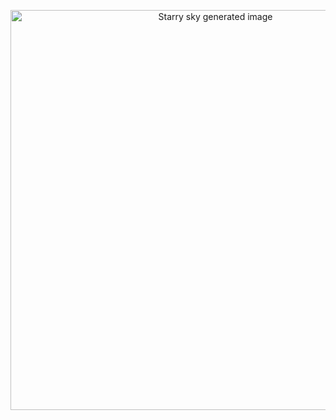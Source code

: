 <p align="center">
  <a href="https://github.com/Neliitsme/Starry-sky">
    <img src="https://starry-sky-neliitsme.vercel.app/api/index" width=640 alt="Starry sky generated image">
  </a>
</p>
